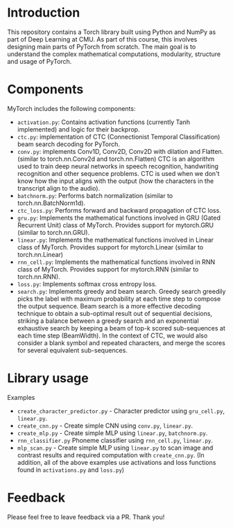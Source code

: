 # Introduction

This repository contains a Torch library built using Python and NumPy as part of Deep Learning at CMU. As part of this course, this involves designing main parts of PyTorch from scratch. The main goal is to understand the complex mathematical computations, modularity, structure and usage of PyTorch.


# Components
MyTorch includes the following components:

* `activation.py`: Contains activation functions (currently Tanh implemented) and logic for their backprop.
* `ctc.py`: implementation of CTC (Connectionist Temporal Classification) beam search decoding for PyTorch.
* `conv.py`: implements Conv1D, Conv2D, Conv2D with dilation and Flatten. (similar to torch.nn.Conv2d and torch.nn.Flatten)
CTC is an algorithm used to train deep neural networks in speech recognition, handwriting recognition and other sequence problems.
CTC is used when we don't know how the input aligns with the output (how the characters in the transcript align to the audio).
* `batchnorm.py`: Performs batch normalization (similar to torch.nn.BatchNorm1d).
* `ctc_loss.py`: Performs forward and backward propagation of CTC loss.
* `gru.py`: Implements the mathematical functions involved in GRU (Gated Recurrent Unit) class of MyTorch. Provides support for mytorch.GRU (similar to torch.nn.GRU).
* `linear.py`: Implements the mathematical functions involved in Linear class of MyTorch. Provides support for mytorch.Linear (similar to torch.nn.Linear)
* `rnn_cell.py`: Implements the mathematical functions involved in RNN class of MyTorch. Provides support for mytorch.RNN (similar to torch.nn.RNN).
* `loss.py`: Implements softmax cross entropy loss.
* `search.py`: Implements greedy and beam search. Greedy search greedily picks the label with maximum probability at each time step to compose the output sequence. Beam search is a more effective decoding technique to obtain a sub-optimal result out of sequential decisions, striking a balance between a greedy search and an exponential exhaustive search by keeping a beam of top-k scored sub-sequences at each time step (BeamWidth). In the context of CTC, we would also consider a blank symbol and repeated characters, and merge the scores for several equivalent sub-sequences.


# Library usage
Examples
* `create_character_predictor.py` - Character predictor using `gru_cell.py`,  `linear.py`.
* `create_cnn.py` - Create simple CNN using `conv.py`, `linear.py`.
* `create_mlp.py` - Create simple MLP using `linear.py`, `batchnorm.py`.
*  `rnn_classifier.py` Phoneme classifier using `rnn_cell.py`, `linear.py`.
*  `mlp_scan.py` - Create simple MLP using `linear.py` to scan image and contrast results and required computation with `create_cnn.py`.
(In addition, all of the above examples use activations and loss functions found in `activations.py` and `loss.py`)


# Feedback
Please feel free to leave feedback via a PR. Thank you!
